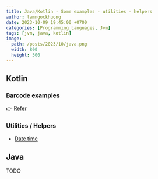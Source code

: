 ```yaml
---
title: Java/Kotlin - Some examples - utilities - helpers
author: lamngockhuong
date: 2023-10-09 19:45:00 +0700
categories: [Programming Languages, Jvm]
tags: [jvm, java, kotlin]
image:
  path: /posts/2023/10/java.png
  width: 800
  height: 500
---
```


## Kotlin

### Barcode examples

👉 [Refer](https://github.com/lamngockhuong/kotlin-examples/tree/main/barcode)

### Utilities / Helpers

- [Date time](https://github.com/lamngockhuong/kotlin-examples/blob/main/some-utils/src/main/kotlin/com/ngockhuong/someutils/controller/DateTimeController.kt)

## Java

TODO
